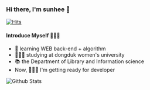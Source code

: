 ### Hi there, I'm sunhee 👋

<!---
sun-hee-0/sun-hee-0 is a ✨ special ✨ repository because its `README.md` (this file) appears on your GitHub profile.
You can click the Preview link to take a look at your changes.
--->


[![Hits](https://hits.seeyoufarm.com/api/count/incr/badge.svg?url=https%3A%2F%2Fgithub.com%2Fgjbae1212%2Fhit-counter&count_bg=%2379C83D&title_bg=%23555555&icon=&icon_color=%23E7E7E7&title=hits&edge_flat=false)](https://hits.seeyoufarm.com)


#### Introduce Myself 🧚🏻‍♀️
- 🌱 learning WEB back-end + algorithm
- 👩🏻‍🎓 studying at dongduk women's university 
- 📚 the Department of Library and Information science
- Now, 👩🏻‍💻 I'm getting ready for developer 

![Github Stats](https://github-readme-stats.vercel.app/api?username=sun-hee-0&show_icons=true) 
